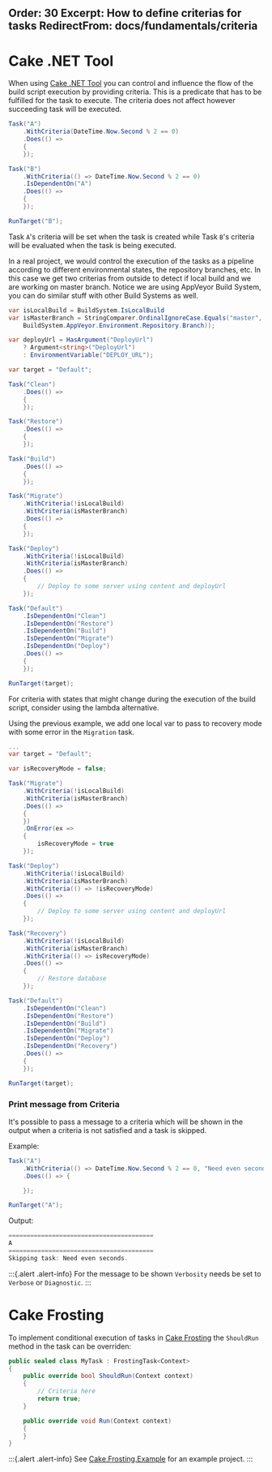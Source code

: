 Order: 30
Excerpt: How to define criterias for tasks
RedirectFrom: docs/fundamentals/criteria
---

# Cake .NET Tool

When using [Cake .NET Tool] you can control and influence the flow of the build script execution by providing criteria. This is a predicate that has to be fulfilled for the task to execute. The criteria does not affect however succeeding task will be executed.

```csharp
Task("A")
    .WithCriteria(DateTime.Now.Second % 2 == 0)
    .Does(() =>
    {
    });

Task("B")
    .WithCriteria(() => DateTime.Now.Second % 2 == 0)
    .IsDependentOn("A")
    .Does(() =>
    {
    });

RunTarget("B");
```

Task `A`'s criteria will be set when the task is created while Task `B`'s criteria will be evaluated when the task is being executed.

In a real project, we would control the execution of the tasks as a pipeline according to different environmental states, the repository branches, etc. In this case we get two criterias from outside to detect if local build and we are working on master branch. Notice we are using AppVeyor Build System, you can do similar stuff with other Build Systems as well.

```csharp
var isLocalBuild = BuildSystem.IsLocalBuild
var isMasterBranch = StringComparer.OrdinalIgnoreCase.Equals("master",
    BuildSystem.AppVeyor.Environment.Repository.Branch));

var deployUrl = HasArgument("DeployUrl")
    ? Argument<string>("DeployUrl")
    : EnvironmentVariable("DEPLOY_URL");

var target = "Default";

Task("Clean")
    .Does(() =>
    {
    });

Task("Restore")
    .Does(() =>
    {
    });

Task("Build")
    .Does(() =>
    {
    });

Task("Migrate")
    .WithCriteria(!isLocalBuild)
    .WithCriteria(isMasterBranch)
    .Does(() =>
    {
    });

Task("Deploy")
    .WithCriteria(!isLocalBuild)
    .WithCriteria(isMasterBranch)
    .Does(() =>
    {
        // Deploy to some server using content and deployUrl
    });

Task("Default")
    .IsDependentOn("Clean")
    .IsDependentOn("Restore")
    .IsDependentOn("Build")
    .IsDependentOn("Migrate")
    .IsDependentOn("Deploy")
    .Does(() =>
    {
    });

RunTarget(target);
```

For criteria with states that might change during the execution of the build script, consider using the lambda alternative.

Using the previous example, we add one local var to pass to recovery mode with some error in the `Migration` task.

```csharp
...
var target = "Default";

var isRecoveryMode = false;

Task("Migrate")
    .WithCriteria(!isLocalBuild)
    .WithCriteria(isMasterBranch)
    .Does(() =>
    {
    })
    .OnError(ex =>
    {
        isRecoveryMode = true
    });

Task("Deploy")
    .WithCriteria(!isLocalBuild)
    .WithCriteria(isMasterBranch)
    .WithCriteria(() => !isRecoveryMode)
    .Does(() =>
    {
        // Deploy to some server using content and deployUrl
    });

Task("Recovery")
    .WithCriteria(!isLocalBuild)
    .WithCriteria(isMasterBranch)
    .WithCriteria(() => isRecoveryMode)
    .Does(() =>
    {
        // Restore database
    });

Task("Default")
    .IsDependentOn("Clean")
    .IsDependentOn("Restore")
    .IsDependentOn("Build")
    .IsDependentOn("Migrate")
    .IsDependentOn("Deploy")
    .IsDependentOn("Recovery")
    .Does(() =>
    {
    });

RunTarget(target);
```

### Print message from Criteria

It's possible to pass a message to a criteria which will be shown in the output when a criteria
is not satisfied and a task is skipped.

Example:

```csharp
Task("A")
    .WithCriteria(() => DateTime.Now.Second % 2 == 0, "Need even seconds.")
    .Does(() => {

    });

RunTarget("A");
```
Output:

```powershell
========================================
A
========================================
Skipping task: Need even seconds.
````

:::{.alert .alert-info}
For the message to be shown `Verbosity` needs be set to `Verbose` or `Diagnostic`.
:::

# Cake Frosting

To implement conditional execution of tasks in [Cake Frosting] the `ShouldRun` method in the task can be overriden:

```csharp
public sealed class MyTask : FrostingTask<Context>
{
    public override bool ShouldRun(Context context)
    {
        // Criteria here
        return true;
    }

    public override void Run(Context context)
    {
    }
}
```

:::{.alert .alert-info}
See [Cake.Frosting.Example](https://github.com/cake-build/cake/tree/develop/src/Cake.Frosting.Example) for an example project.
:::

[Cake .NET Tool]: /docs/running-builds/runners/dotnet-tool
[Cake Frosting]: /docs/running-builds/runners/cake-frosting